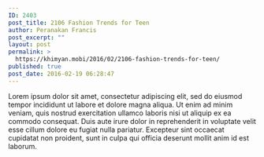 ```yaml
---
ID: 2403
post_title: 2106 Fashion Trends for Teen
author: Peranakan Francis
post_excerpt: ""
layout: post
permalink: >
  https://khimyan.mobi/2016/02/2106-fashion-trends-for-teen/
published: true
post_date: 2016-02-19 06:28:47
---
```

Lorem ipsum dolor sit amet, consectetur adipiscing elit, sed do eiusmod tempor incididunt ut labore et dolore magna aliqua. Ut enim ad minim veniam, quis nostrud exercitation ullamco laboris nisi ut aliquip ex ea commodo consequat. Duis aute irure dolor in reprehenderit in voluptate velit esse cillum dolore eu fugiat nulla pariatur. Excepteur sint occaecat cupidatat non proident, sunt in culpa qui officia deserunt mollit anim id est laborum.